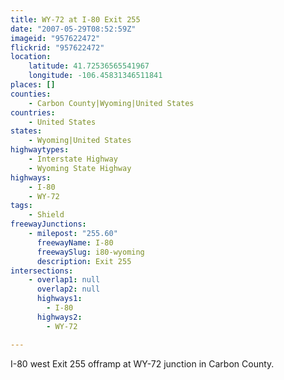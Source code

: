 ```yaml
---
title: WY-72 at I-80 Exit 255
date: "2007-05-29T08:52:59Z"
imageid: "957622472"
flickrid: "957622472"
location:
    latitude: 41.72536565541967
    longitude: -106.45831346511841
places: []
counties:
    - Carbon County|Wyoming|United States
countries:
    - United States
states:
    - Wyoming|United States
highwaytypes:
    - Interstate Highway
    - Wyoming State Highway
highways:
    - I-80
    - WY-72
tags:
    - Shield
freewayJunctions:
    - milepost: "255.60"
      freewayName: I-80
      freewaySlug: i80-wyoming
      description: Exit 255
intersections:
    - overlap1: null
      overlap2: null
      highways1:
        - I-80
      highways2:
        - WY-72

---
```

I-80 west Exit 255 offramp at WY-72 junction in Carbon County.